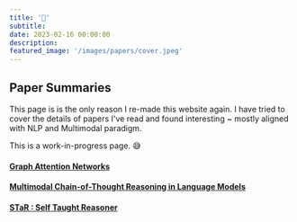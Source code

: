 ```yaml
---
title: '📑'
subtitle: 
date: 2023-02-16 00:00:00
description: 
featured_image: '/images/papers/cover.jpeg'
---
```


## Paper Summaries

This page is is the only reason I re-made this website again.
I have tried to cover the details of papers I've read and found interesting ~ mostly aligned with NLP and Multimodal paradigm.

This is a work-in-progress page. 😅

#### [Graph Attention Networks](/blog/graphs)
#### [Multimodal Chain-of-Thought Reasoning in Language Models](/blog/amazon-mm-cot)
#### [STaR : Self Taught Reasoner](/blog/star)